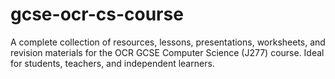 # gcse-ocr-cs-course
A complete collection of resources, lessons, presentations, worksheets, and revision materials for the OCR GCSE Computer Science (J277) course. Ideal for students, teachers, and independent learners.
